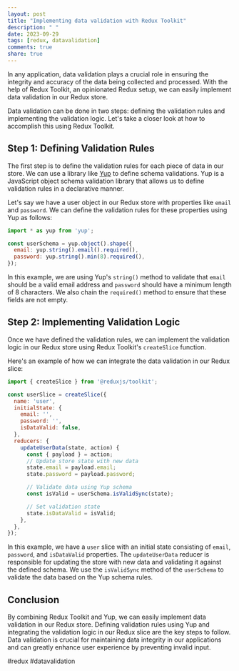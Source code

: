 ```yaml
---
layout: post
title: "Implementing data validation with Redux Toolkit"
description: " "
date: 2023-09-29
tags: [redux, datavalidation]
comments: true
share: true
---
```


In any application, data validation plays a crucial role in ensuring the integrity and accuracy of the data being collected and processed. With the help of Redux Toolkit, an opinionated Redux setup, we can easily implement data validation in our Redux store.

Data validation can be done in two steps: defining the validation rules and implementing the validation logic. Let's take a closer look at how to accomplish this using Redux Toolkit.

## Step 1: Defining Validation Rules

The first step is to define the validation rules for each piece of data in our store. We can use a library like [Yup](https://github.com/jquense/yup) to define schema validations. Yup is a JavaScript object schema validation library that allows us to define validation rules in a declarative manner.

Let's say we have a user object in our Redux store with properties like `email` and `password`. We can define the validation rules for these properties using Yup as follows:

```javascript
import * as yup from 'yup';

const userSchema = yup.object().shape({
  email: yup.string().email().required(),
  password: yup.string().min(8).required(),
});
```

In this example, we are using Yup's `string()` method to validate that `email` should be a valid email address and `password` should have a minimum length of 8 characters. We also chain the `required()` method to ensure that these fields are not empty.

## Step 2: Implementing Validation Logic

Once we have defined the validation rules, we can implement the validation logic in our Redux store using Redux Toolkit's `createSlice` function. 

Here's an example of how we can integrate the data validation in our Redux slice:

```javascript
import { createSlice } from '@reduxjs/toolkit';

const userSlice = createSlice({
  name: 'user',
  initialState: {
    email: '',
    password: '',
    isDataValid: false,
  },
  reducers: {
    updateUserData(state, action) {
      const { payload } = action;
      // Update store state with new data
      state.email = payload.email;
      state.password = payload.password;

      // Validate data using Yup schema
      const isValid = userSchema.isValidSync(state);

      // Set validation state
      state.isDataValid = isValid;
    },
  },
});
```

In this example, we have a `user` slice with an initial state consisting of `email`, `password`, and `isDataValid` properties. The `updateUserData` reducer is responsible for updating the store with new data and validating it against the defined schema. We use the `isValidSync` method of the `userSchema` to validate the data based on the Yup schema rules.

## Conclusion

By combining Redux Toolkit and Yup, we can easily implement data validation in our Redux store. Defining validation rules using Yup and integrating the validation logic in our Redux slice are the key steps to follow. Data validation is crucial for maintaining data integrity in our applications and can greatly enhance user experience by preventing invalid input. 

#redux #datavalidation